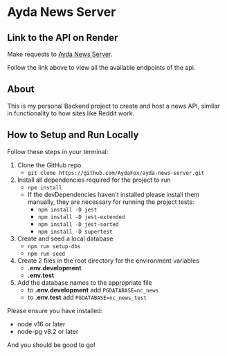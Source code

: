# Ayda News Server

## Link to the API on Render

Make requests to [Ayda News Server](https://ayda-news-api.onrender.com/api).

Follow the link above to view all the available endpoints of the api.

## About

This is my personal Backend project to create and host a news API, similar in functionality to how sites like Reddit work.

## How to Setup and Run Locally

Follow these steps in your terminal:

1. Clone the GitHub repo
   - `git clone https://github.com/AydaFox/ayda-news-server.git`
2. Install all dependencies required for the project to run
   - `npm install`
   - If the devDependencies haven't installed please install them manually, they are necessary for running the project tests:
      - `npm install -D jest` 
      - `npm install -D jest-extended`
      - `npm install -D jest-sorted`
      - `npm install -D supertest`
3. Create and seed a local database
   - `npm run setup-dbs`
   - `npm run seed`
4. Create 2 files in the root directory for the environment variables
   - **.env.development**
   - **.env.test**
5. Add the database names to the appropriate file
   - to **.env.development** add  `PGDATABASE=nc_news` 
   - to **.env.test** add  `PGDATABASE=nc_news_test` 

Please ensure you have installed:
- node v16 or later
- node-pg v8.2 or later

And you should be good to go!
